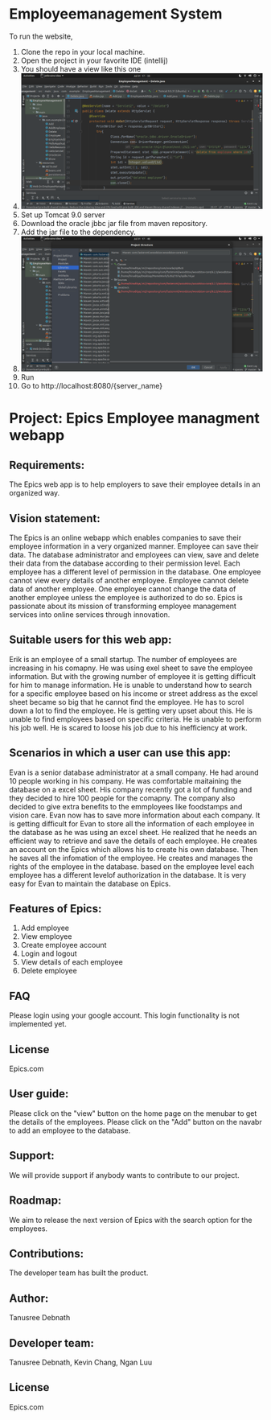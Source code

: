 # Employeemanagement System

To run the website, 
1. Clone the repo in your local machine.
3. Open the project in your favorite IDE (intellij)
4. You should have a view like this one
5. ![](pic/open-proj.png)
6. Set up Tomcat 9.0 server
7. Download the oracle jbbc jar file from maven repository.
8. Add the jar file to the dependency.
9. ![](pic/jar.png)
10. Run 
11. Go to http://localhost:8080/{server_name}



# Project: Epics Employee managment webapp

## Requirements: 
The Epics web app is to help employers to save their employee details in an organized way.

## Vision statement: 
The Epics is an online webapp which enables companies to save their employee information in a very organized manner. Employee can save their data. The database administrator and employees can view, save and delete their data from the database according to their permission level. Each employee has a different level of permission in the database. One employee cannot view every details of another employee. Employee cannot delete data of another employee. One employee cannot change the data of another employee unless the employee is authorized to do so. Epics is passionate about its mission of transforming employee management services into online services through innovation.

## Suitable users for this web app:
Erik is an employee of a small startup. The number of employees are increasing in his comapny. He was using exel sheet to save the employee information. But with the growing number of employee it is getting difficult for him to manage information. He is unable to understand how to search for a specific employee based on his income or street address as the excel sheet became so big that he cannot find the employee. He has to scrol down a lot to find the employee. He is getting very upset about this. He is unable to find employees based on specific criteria. He is unable to perform his job well. He is scared to loose his job due to his inefficiency at work.

## Scenarios in which a user can use this app:
Evan is a senior database administrator at a small company. He had around 10 people working in his company. He was comfortable maitaining the database on a excel sheet. His company recently got a lot of funding and they decided to hire 100 people for the comapny. The company also decided to give extra benefits to the emmployees like foodstamps and vision care. Evan now has to save more information about each company. It is getting difficult for Evan to store all the information of each employee in the database as he was using an excel sheet. He realized that he needs an efficient way to retrieve and save the details of each employee. He creates an account on the Epics which allows his to create his own database. Then he saves all the infomation of the employee. He creates and manages the rights of the employee in the database. based on the employee level each employee has a different levelof authorization in the database. It is very easy for Evan to maintain the database on Epics.
    
    
 ## Features of Epics:
 1. Add employee
 2. View employee
 3. Create employee account
 4. Login and logout
 5. View details of each employee
 6. Delete employee

## FAQ
Please login using your google account. This login functionality is not implemented yet.

## License
Epics.com

## User guide:
Please click on the "view" button on the home page on the menubar to get the details of the employees.
Please click on the "Add" button on the navabr to add an employee to the database.

## Support:
We will provide support if anybody wants to contribute to our project.

## Roadmap:
We aim to release the next version of Epics with the search option for the employees.

## Contributions:
The developer team has built the product.

## Author:
Tanusree Debnath

## Developer team:
Tanusree Debnath, Kevin Chang, Ngan Luu

## License
Epics.com

